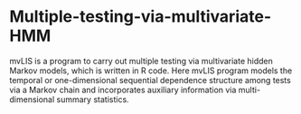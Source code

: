 # Multiple-testing-via-multivariate-HMM
mvLIS is a program to carry out multiple testing via multivariate hidden Markov models, which is written in R code. Here mvLIS program models the temporal or one-dimensional sequential dependence structure among tests via a Markov chain and incorporates auxiliary information via multi-dimensional summary statistics. 
